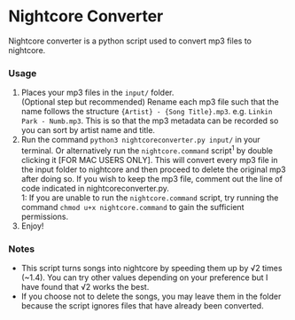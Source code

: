 # Nightcore Converter
Nightcore converter is a python script used to convert mp3 files to nightcore.

### Usage
1. Places your mp3 files in the `input/` folder.  
(Optional step but recommended) Rename each mp3 file such that the name follows the structure `{Artist} - {Song Title}.mp3`. e.g. `Linkin Park - Numb.mp3`. This is so that the mp3 metadata can be recorded so you can sort by artist name and title.  
2. Run the command `python3 nightcoreconverter.py input/` in your terminal. Or alternatively run the `nightcore.command` script<sup>1</sup> by double clicking it [FOR MAC USERS ONLY]. This will convert every mp3 file in the input folder to nightcore and then proceed to delete the original mp3 after doing so. If you wish to keep the mp3 file, comment out the line of code indicated in nightcoreconverter.py.  
1: If you are unable to run the `nightcore.command` script, try running the command `chmod u+x nightcore.command` to gain the sufficient permissions.  
3. Enjoy!

### Notes
- This script turns songs into nightcore by speeding them up by √2 times (~1.4). You can try other values depending on your preference but I have found that √2 works the best.
- If you choose not to delete the songs, you may leave them in the folder because the script ignores files that have already been converted.
